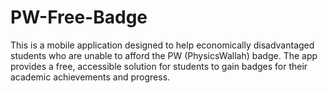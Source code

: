 # PW-Free-Badge
This is a mobile application designed to help economically disadvantaged students who are unable to afford the PW (PhysicsWallah) badge. The app provides a free, accessible solution for students to gain badges for their academic achievements and progress.

